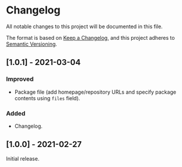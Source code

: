 # Changelog

All notable changes to this project will be documented in this file.

The format is based on [Keep a Changelog](https://keepachangelog.com/en/1.0.0/), and this project adheres to [Semantic Versioning](https://semver.org/spec/v2.0.0.html).

## [1.0.1] - 2021-03-04

### Improved

  - Package file (add homepage/repository URLs and specify package contents using `files` field).

### Added

  - Changelog.

## [1.0.0] - 2021-02-27

Initial release.
